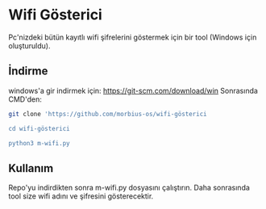 # Wifi Gösterici

Pc'nizdeki bütün kayıtlı wifi şifrelerini göstermek için bir tool (Windows için oluşturuldu).

## İndirme 
windows'a gir indirmek için: https://git-scm.com/download/win
Sonrasında CMD'den:
```bash
git clone 'https://github.com/morbius-os/wifi-gösterici

cd wifi-gösterici

python3 m-wifi.py
```

## Kullanım

Repo'yu indirdikten sonra m-wifi.py dosyasını çalıştırın. Daha sonrasında tool size wifi adını ve şifresini gösterecektir.
